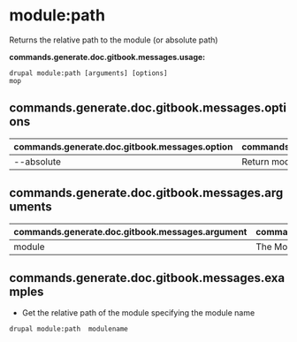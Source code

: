 # module:path
Returns the relative path to the module (or absolute path)

**commands.generate.doc.gitbook.messages.usage:**
```
drupal module:path [arguments] [options]
mop
```

## commands.generate.doc.gitbook.messages.options
commands.generate.doc.gitbook.messages.option | commands.generate.doc.gitbook.messages.details
-------|-------------
--absolute | Return module absolute path

## commands.generate.doc.gitbook.messages.arguments
commands.generate.doc.gitbook.messages.argument | commands.generate.doc.gitbook.messages.details
---------|-------------
module | The Module name (machine name)

## commands.generate.doc.gitbook.messages.examples
* Get the relative path of the module specifying the module name
```
drupal module:path  modulename
```
